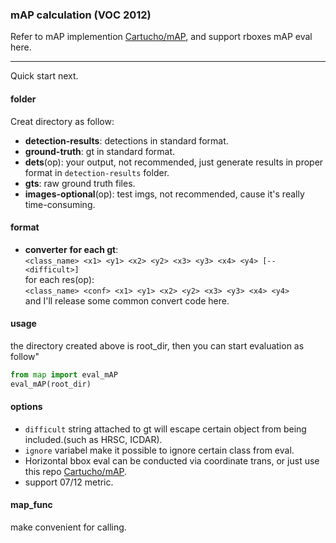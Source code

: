 ### mAP calculation (VOC 2012)
Refer to mAP implemention [Cartucho/mAP](https://github.com/Cartucho/mAP), and support rboxes mAP eval here.

---

Quick start next.
#### folder
Creat directory as follow:  
* **detection-results**:  detections in standard format.  
* **ground-truth**: gt in standard format.  
* **dets**(op): your output, not recommended, just generate results in proper format in `detection-results` folder.  
* **gts**: raw ground truth files.  
* **images-optional**(op): test imgs, not recommended, cause it's really time-consuming.  

#### format
* **converter** 
**for each gt**:  
`<class_name> <x1> <y1> <x2> <y2> <x3> <y3> <x4> <y4> [--<difficult>]`  
for each res(op):  
`<class_name> <conf> <x1> <y1> <x2> <y2> <x3> <y3> <x4> <y4>`  
and I'll release some common convert code here.  

#### usage
the directory created above is root_dir, then you can start evaluation as follow"
```python
from map import eval_mAP
eval_mAP(root_dir)
```

#### options
* `difficult` string attached to gt will escape certain object from being included.(such as HRSC, ICDAR).
* `ignore` variabel make it possible to ignore certain class from eval.
* Horizontal bbox eval can be conducted via coordinate trans, or just use this repo [Cartucho/mAP](https://github.com/Cartucho/mAP).
* support 07/12 metric.

#### map_func
make convenient for  calling.
